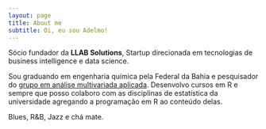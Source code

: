 ```yaml
---
layout: page
title: About me
subtitle: Oi, eu sou Adelmo!
---
```


<span class="fa fa-briefcase about-icon"></span> Sócio fundador da <strong>LLAB Solutions</strong>, Startup direcionada em tecnologias de business intelligence e data science.

<span class="fa fa-graduation-cap about-icon"></span> Sou graduando em engenharia química pela Federal da Bahia e pesquisador do [grupo em análise multivariada aplicada](https://gamaufba.wordpress.com/). Desenvolvo cursos em R e sempre que posso colaboro com as disciplinas de estatística da universidade agregando a programação em R ao conteúdo delas.

<span class="fa fa-heart about-icon"></span> Blues, R&B, Jazz e chá mate.